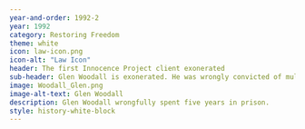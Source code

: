```yaml
---
year-and-order: 1992-2
year: 1992
category: Restoring Freedom
theme: white
icon: law-icon.png
icon-alt: "Law Icon"
header: The first Innocence Project client exonerated
sub-header: Glen Woodall is exonerated. He was wrongly convicted of multiple sexual assaults based on eyewitness misidentification, government misconduct, and flawed serology and hair analysis. 
image: Woodall_Glen.png
image-alt-text: Glen Woodall
description: Glen Woodall wrongfully spent five years in prison.
style: history-white-block
---
```

